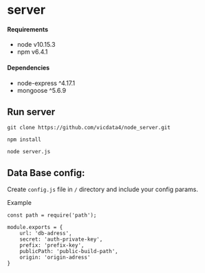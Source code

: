# server

#### Requirements

* node v10.15.3</br>
* npm v6.4.1

#### Dependencies

* node-express ^4.17.1</br>
* mongoose ^5.6.9


## Run server

`git clone https://github.com/vicdata4/node_server.git`

`npm install`

`node server.js`

## Data Base config:

Create `config.js` file in `/` directory and include your config params.

Example
```
const path = require('path');

module.exports = {
    url: 'db-adress',
    secret: 'auth-private-key',
    prefix: 'prefix-key',
    publicPath: 'public-build-path',
    origin: 'origin-adress'
}
```








